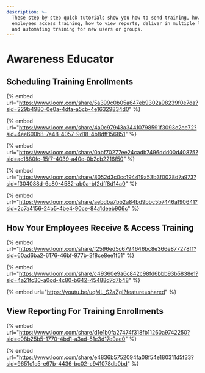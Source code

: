 ```yaml
---
description: >-
  These step-by-step quick tutorials show you how to send training, how
  employees access training, how to view reports, deliver in multiple languages
  and automating training for new users or groups.
---
```


# Awareness Educator

## Scheduling Training Enrollments

{% embed url="https://www.loom.com/share/5a399c0b05a647eb9302a98239f0e7da?sid=229b4980-0e0a-4dfa-a5cb-4e16329834d0" %}

{% embed url="https://www.loom.com/share/4a0c97943a34410798591f3093c2ee72?sid=4ee600b8-7a48-4057-9d18-4b8dff156851" %}

{% embed url="https://www.loom.com/share/0abf70277ee24cadb7496ddd00d40875?sid=ac1880fc-15f7-4039-a40e-0b2cb2216f50" %}

{% embed url="https://www.loom.com/share/8052d3c0cc194419a53b3f0028d7a973?sid=f304088d-6c80-4582-ab0a-bf2dff8d14a0" %}

{% embed url="https://www.loom.com/share/aebdba7bb2a84bd9bbc5b7446a190641?sid=2c7a4156-24b5-4be4-90ce-84a1deeb906c" %}

## How Your Employees Receive & Access Training

{% embed url="https://www.loom.com/share/f2596ed5c6794646bc8e366e877278f1?sid=60ad6ba2-6176-46bf-977b-3f8ce8ee1f51" %}

{% embed url="https://www.loom.com/share/c49360e9a6c842c98fd6bbb93b5838e1?sid=4a21fc30-a0cd-4c80-b642-45488d7d7b48" %}

{% embed url="https://youtu.be/uqML_S2aZgI?feature=shared" %}

## View Reporting For Training Enrollments

{% embed url="https://www.loom.com/share/d1e1b0fa27474f318fb11260a9742250?sid=e08b25b5-1770-4bd1-a3ad-51e3d17e9ae0" %}

{% embed url="https://www.loom.com/share/e4836b5752094fa08f54e180311d5f33?sid=9651c1c5-e67b-4436-bc02-c941078db0bd" %}
